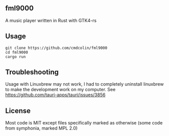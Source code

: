 ## fml9000

A music player written in Rust with GTK4-rs

## Usage

```
git clone https://github.com/cmdcolin/fml9000
cd fml9000
cargo run
```

## Troubleshooting

Usage with Linuxbrew may not work, I had to completely uninstall linuxbrew to
make the development work on my computer. See
https://github.com/tauri-apps/tauri/issues/3856

## License

Most code is MIT except files specifically marked as otherwise (some code from
symphonia, marked MPL 2.0)
